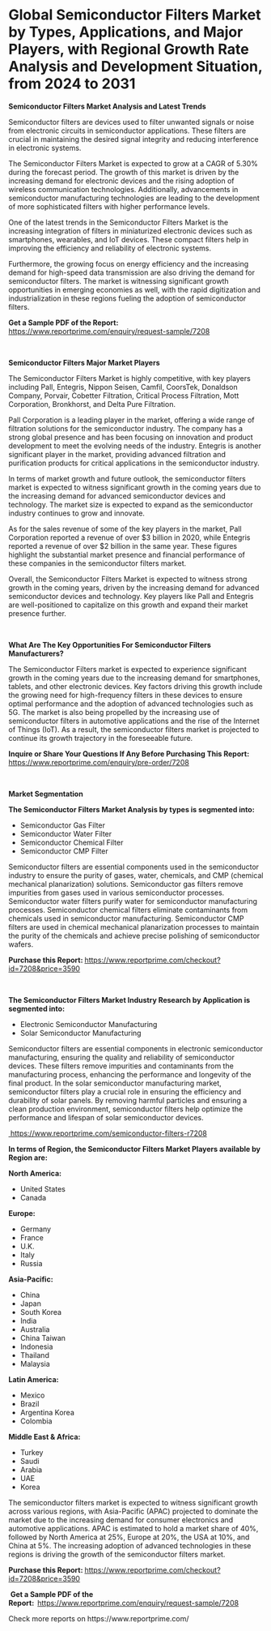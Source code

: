 <p><h1>Global Semiconductor Filters Market by Types, Applications, and Major Players, with Regional Growth Rate Analysis and Development Situation, from 2024 to 2031</h1></p><p><strong>Semiconductor Filters Market Analysis and Latest Trends</strong></p>
<p><p>Semiconductor filters are devices used to filter unwanted signals or noise from electronic circuits in semiconductor applications. These filters are crucial in maintaining the desired signal integrity and reducing interference in electronic systems.</p><p>The Semiconductor Filters Market is expected to grow at a CAGR of 5.30% during the forecast period. The growth of this market is driven by the increasing demand for electronic devices and the rising adoption of wireless communication technologies. Additionally, advancements in semiconductor manufacturing technologies are leading to the development of more sophisticated filters with higher performance levels.</p><p>One of the latest trends in the Semiconductor Filters Market is the increasing integration of filters in miniaturized electronic devices such as smartphones, wearables, and IoT devices. These compact filters help in improving the efficiency and reliability of electronic systems.</p><p>Furthermore, the growing focus on energy efficiency and the increasing demand for high-speed data transmission are also driving the demand for semiconductor filters. The market is witnessing significant growth opportunities in emerging economies as well, with the rapid digitization and industrialization in these regions fueling the adoption of semiconductor filters.</p></p>
<p><strong>Get a Sample PDF of the Report:&nbsp;</strong> <a href="https://www.reportprime.com/enquiry/request-sample/7208">https://www.reportprime.com/enquiry/request-sample/7208</a></p>
<p>&nbsp;</p>
<p><strong>Semiconductor Filters Major Market Players</strong></p>
<p><p>The Semiconductor Filters Market is highly competitive, with key players including Pall, Entegris, Nippon Seisen, Camfil, CoorsTek, Donaldson Company, Porvair, Cobetter Filtration, Critical Process Filtration, Mott Corporation, Bronkhorst, and Delta Pure Filtration.</p><p>Pall Corporation is a leading player in the market, offering a wide range of filtration solutions for the semiconductor industry. The company has a strong global presence and has been focusing on innovation and product development to meet the evolving needs of the industry. Entegris is another significant player in the market, providing advanced filtration and purification products for critical applications in the semiconductor industry.</p><p>In terms of market growth and future outlook, the semiconductor filters market is expected to witness significant growth in the coming years due to the increasing demand for advanced semiconductor devices and technology. The market size is expected to expand as the semiconductor industry continues to grow and innovate.</p><p>As for the sales revenue of some of the key players in the market, Pall Corporation reported a revenue of over $3 billion in 2020, while Entegris reported a revenue of over $2 billion in the same year. These figures highlight the substantial market presence and financial performance of these companies in the semiconductor filters market.</p><p>Overall, the Semiconductor Filters Market is expected to witness strong growth in the coming years, driven by the increasing demand for advanced semiconductor devices and technology. Key players like Pall and Entegris are well-positioned to capitalize on this growth and expand their market presence further.</p></p>
<p>&nbsp;</p>
<p><strong>What Are The Key Opportunities For Semiconductor Filters Manufacturers?</strong></p>
<p><p>The Semiconductor Filters market is expected to experience significant growth in the coming years due to the increasing demand for smartphones, tablets, and other electronic devices. Key factors driving this growth include the growing need for high-frequency filters in these devices to ensure optimal performance and the adoption of advanced technologies such as 5G. The market is also being propelled by the increasing use of semiconductor filters in automotive applications and the rise of the Internet of Things (IoT). As a result, the semiconductor filters market is projected to continue its growth trajectory in the foreseeable future.</p></p>
<p><strong>Inquire or Share Your Questions If Any Before Purchasing This Report:</strong> <a href="https://www.reportprime.com/enquiry/pre-order/7208">https://www.reportprime.com/enquiry/pre-order/7208</a></p>
<p>&nbsp;</p>
<p><strong>Market Segmentation</strong></p>
<p><strong>The Semiconductor Filters Market Analysis by types is segmented into:</strong></p>
<p><ul><li>Semiconductor Gas Filter</li><li>Semiconductor Water Filter</li><li>Semiconductor Chemical Filter</li><li>Semiconductor CMP Filter</li></ul></p>
<p><p>Semiconductor filters are essential components used in the semiconductor industry to ensure the purity of gases, water, chemicals, and CMP (chemical mechanical planarization) solutions. Semiconductor gas filters remove impurities from gases used in various semiconductor processes. Semiconductor water filters purify water for semiconductor manufacturing processes. Semiconductor chemical filters eliminate contaminants from chemicals used in semiconductor manufacturing. Semiconductor CMP filters are used in chemical mechanical planarization processes to maintain the purity of the chemicals and achieve precise polishing of semiconductor wafers.</p></p>
<p><strong>Purchase this Report:&nbsp;</strong><a href="https://www.reportprime.com/checkout?id=7208&price=3590">https://www.reportprime.com/checkout?id=7208&price=3590</a></p>
<p>&nbsp;</p>
<p><strong>The Semiconductor Filters Market Industry Research by Application is segmented into:</strong></p>
<p><ul><li>Electronic Semiconductor Manufacturing</li><li>Solar Semiconductor Manufacturing</li></ul></p>
<p><p>Semiconductor filters are essential components in electronic semiconductor manufacturing, ensuring the quality and reliability of semiconductor devices. These filters remove impurities and contaminants from the manufacturing process, enhancing the performance and longevity of the final product. In the solar semiconductor manufacturing market, semiconductor filters play a crucial role in ensuring the efficiency and durability of solar panels. By removing harmful particles and ensuring a clean production environment, semiconductor filters help optimize the performance and lifespan of solar semiconductor devices.</p></p>
<p><a href="https://www.reportprime.com/semiconductor-filters-r7208">&nbsp;https://www.reportprime.com/semiconductor-filters-r7208</a></p>
<p><strong>In terms of Region, the Semiconductor Filters Market Players available by Region are:</strong></p>
<p>
    <p> <strong> North America: </strong>
        <ul>
            <li>United States</li>
            <li>Canada</li>
        </ul>
        </p> 
    <p> <strong> Europe: </strong>
        <ul>
            <li>Germany</li>
            <li>France</li>
            <li>U.K.</li>
            <li>Italy</li>
            <li>Russia</li>
        </ul>
        </p> 
    <p> <strong> Asia-Pacific: </strong>
        <ul>
            <li>China</li>
            <li>Japan</li>
            <li>South Korea</li>
            <li>India</li>
            <li>Australia</li>
            <li>China Taiwan</li>
            <li>Indonesia</li>
            <li>Thailand</li>
            <li>Malaysia</li>
        </ul>
        </p> 
    <p> <strong> Latin America: </strong>
        <ul>
            <li>Mexico</li>
            <li>Brazil</li>
            <li>Argentina Korea</li>
            <li>Colombia</li>
        </ul>
        </p> 
    <p> <strong> Middle East & Africa: </strong>
        <ul>
            <li>Turkey</li>
            <li>Saudi</li>
            <li>Arabia</li>
            <li>UAE</li>
            <li>Korea</li>
        </ul>
    </p>
    </p>
<p><p>The semiconductor filters market is expected to witness significant growth across various regions, with Asia-Pacific (APAC) projected to dominate the market due to the increasing demand for consumer electronics and automotive applications. APAC is estimated to hold a market share of 40%, followed by North America at 25%, Europe at 20%, the USA at 10%, and China at 5%. The increasing adoption of advanced technologies in these regions is driving the growth of the semiconductor filters market.</p></p>
<p><strong>Purchase this Report: </strong><a href="https://www.reportprime.com/checkout?id=7208&price=3590">https://www.reportprime.com/checkout?id=7208&price=3590</a></p>
<p>&nbsp;<strong>Get a Sample PDF of the Report:&nbsp;&nbsp;</strong><a href="https://www.reportprime.com/enquiry/request-sample/7208">https://www.reportprime.com/enquiry/request-sample/7208</a></p>
<p><strong></strong></p>
<p>Check more reports on https://www.reportprime.com/</p>
